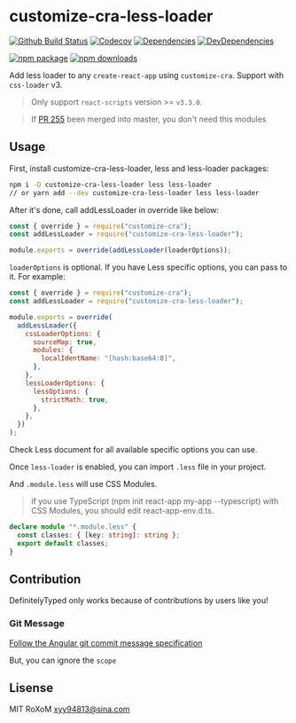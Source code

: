 # customize-cra-less-loader

[![Github Build Status](https://github.com/xyy94813/customize-cra-less-loader/workflows/Test%20And%20Build/badge.svg)](https://github.com/xyy94813/customize-cra-less-loader/actions?query=workflow%3A%22Test+And+Build%22)
[![Codecov](https://img.shields.io/codecov/c/github/xyy94813/customize-cra-less-loader/master.svg?style=flat-square)](https://codecov.io/gh/xyy94813/customize-cra-less-loader/branch/master)
[![Dependencies](https://img.shields.io/david/xyy94813/customize-cra-less-loader.svg)](https://david-dm.org/xyy94813/customize-cra-less-loader)
[![DevDependencies](https://img.shields.io/david/dev/xyy94813/customize-cra-less-loader.svg)](https://david-dm.org/xyy94813/customize-cra-less-loader?type=dev)

[![npm package](https://img.shields.io/npm/v/customize-cra-less-loader.svg?style=flat-square)](https://www.npmjs.org/package/customize-cra-less-loader)
[![npm downloads](https://img.shields.io/npm/dm/customize-cra-less-loader.svg?style=flat-square)](http://npmjs.com/customize-cra-less-loader)

Add less loader to any `create-react-app` using `customize-cra`.
Support with `css-loader` v3.

> Only support `react-scripts` version >= `v3.3.0`.

> If [PR 255](https://github.com/arackaf/customize-cra/pull/255) been merged into master,
> you don't need this modules

## Usage

First, install customize-cra-less-loader, less and less-loader packages:

```sh
npm i -D customize-cra-less-loader less less-loader
// or yarn add --dev customize-cra-less-loader less less-loader
```

After it's done, call addLessLoader in override like below:

```js
const { override } = require("customize-cra");
const addLessLoader = require("customize-cra-less-loader");

module.exports = override(addLessLoader(loaderOptions));
```

`loaderOptions` is optional. If you have Less specific options, you can pass to it. For example:

```js
const { override } = require("customize-cra");
const addLessLoader = require("customize-cra-less-loader");

module.exports = override(
  addLessLoader({
    cssLoaderOptions: {
      sourceMap: true,
      modules: {
        localIdentName: "[hash:base64:8]",
      },
    },
    lessLoaderOptions: {
      lessOptions: {
        strictMath: true,
      },
    },
  })
);
```

Check Less document for all available specific options you can use.

Once `less-loader` is enabled, you can import `.less` file in your project.

And `.module.less` will use CSS Modules.

> if you use TypeScript (npm init react-app my-app --typescript) with CSS Modules, you should edit react-app-env.d.ts.

```ts
declare module "*.module.less" {
  const classes: { [key: string]: string };
  export default classes;
}
```

## Contribution

DefinitelyTyped only works because of contributions by users like you!

### Git Message

[Follow the Angular git commit message specification](https://github.com/angular/angular.js/blob/master/DEVELOPERS.md#commits)

But, you can ignore the `scope`

## Lisense

MIT RoXoM <xyy94813@sina.com>
